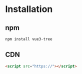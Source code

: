 # Installation

## npm

```sh
npm install vue3-tree
```

## CDN

```html
<script src="https://"></script>
```